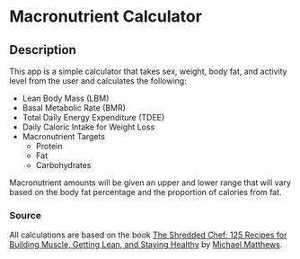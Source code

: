 # Macronutrient Calculator

## Description
This app is a simple calculator that takes sex, weight, body fat, and activity level from the user and calculates the following:
* Lean Body Mass (LBM)
* Basal Metabolic Rate (BMR)
* Total Daily Energy Expenditure (TDEE)
* Daily Caloric Intake for Weight Loss
* Macronutrient Targets
    * Protein
    * Fat
    * Carbohydrates

Macronutrient amounts will be given an upper and lower range that will vary based on the body fat percentage and the proportion of calories from fat.

### Source

All calculations are based on the book [The Shredded Chef: 125 Recipes for Building Muscle, Getting Lean, and Staying Healthy](https://www.amazon.com/Shredded-Chef-Recipes-Building-Getting-ebook/dp/B007FW0PI8) by [Michael Matthews](https://legionathletics.com/michael-matthews/).
